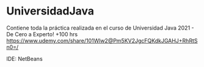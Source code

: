 # UniversidadJava
Contiene toda la práctica realizada en el curso de Universidad Java 2021 - De Cero a Experto! +100 hrs
https://www.udemy.com/share/101Wlw2@Pm5KV2JgcFQKdkJGAHJ+RhRtSn0=/

IDE: NetBeans